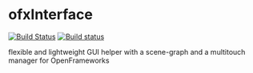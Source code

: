 # ofxInterface

[![Build Status](https://travis-ci.org/local-projects/ofxInterface.svg?branch=master)](https://travis-ci.org/local-projects/ofxInterface) [![Build status](https://ci.appveyor.com/api/projects/status/u1m369pj4mmr8xvu?svg=true)](https://ci.appveyor.com/project/armadillu/ofxinterface)

flexible and lightweight GUI helper with a scene-graph and a multitouch manager for OpenFrameworks
